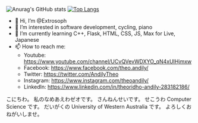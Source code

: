 ![Anurag's GitHub stats](https://github-readme-stats.vercel.app/api?username=Extrosoph&show_icons=true&theme=tokyonight)
[![Top Langs](https://github-readme-stats.vercel.app/api/top-langs/?username=Extrosoph)](https://github.com/anuraghazra/github-readme-stats)


* 👋 Hi, I’m @Extrosoph
* 👀 I’m interested in software development, cycling, piano
* 🌱 I’m currently learning C++, Flask, HTML, CSS, JS, Max for Live, Japanese
* 📫 How to reach me:
  * Youtube: https://www.youtube.com/channel/UCvQVevWDXYO_qN4xUIHjmxw
  * Facebook: https://www.facebook.com/theo.andily/
  * Twitter: https://twitter.com/AndilyTheo
  * Instagram: https://www.instagram.com/theoandily/
  * LinkedIn: https://www.linkedin.com/in/theoridho-andily-283182186/

こにちわ。
私のなめあえわゼオです。
さんねんせいです。
せこうわ Computer Science です。
だいがくの University of Western Australia です。
よろしくおねがいしませ。

<!---
Extrosoph/Extrosoph is a ✨ special ✨ repository because its `README.md` (this file) appears on your GitHub profile.
You can click the Preview link to take a look at your changes.
--->

